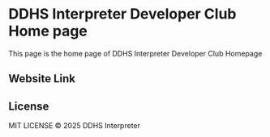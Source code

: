 # DDHS Interpreter Developer Club Home page
This page is the home page of DDHS Interpreter Developer Club Homepage

## Website Link

## License
MIT LICENSE &copy; 2025 DDHS Interpreter